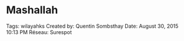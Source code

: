 # Mashallah

Tags: wilayahks
Created by: Quentin Sombsthay
Date: August 30, 2015 10:13 PM
Réseau: Surespot